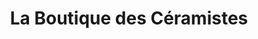 ---
title: "La Boutique des Céramistes"
url: /blanquefort/la-boutique-des-ceramistes/
shop: poterie
---